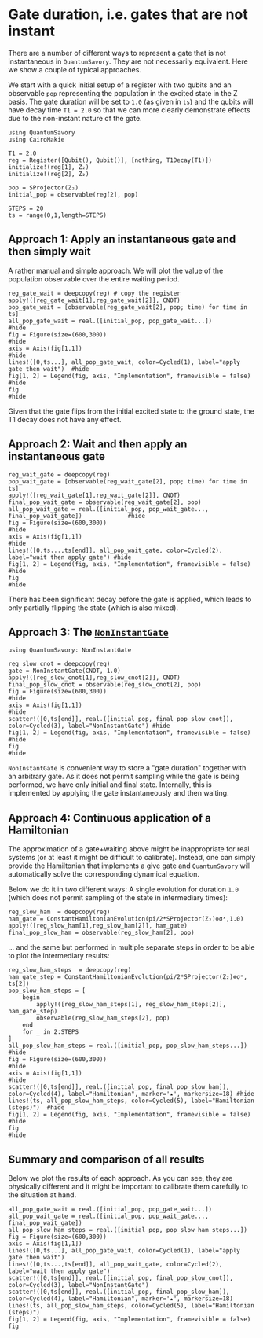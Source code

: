 # Gate duration, i.e. gates that are not instant

There are a number of different ways to represent a gate that is not instantaneous in `QuantumSavory`. They are not necessarily equivalent. Here we show a couple of typical approaches.

We start with a quick initial setup of a register with two qubits and an observable `pop` representing the population in the excited state in the Z basis. The gate duration will be set to `1.0` (as given in `ts`) and the qubits will have decay time `T1 = 2.0` so that we can more clearly demonstrate effects due to the non-instant nature of the gate.

```@example noninst
using QuantumSavory
using CairoMakie

T1 = 2.0
reg = Register([Qubit(), Qubit()], [nothing, T1Decay(T1)])
initialize!(reg[1], Z₂)
initialize!(reg[2], Z₂)

pop = SProjector(Z₂)
initial_pop = observable(reg[2], pop)

STEPS = 20
ts = range(0,1,length=STEPS)
```

## Approach 1: Apply an instantaneous gate and then simply wait

A rather manual and simple approach.
We will plot the value of the population observable over the entire waiting period.

```@example noninst
reg_gate_wait = deepcopy(reg) # copy the register
apply!([reg_gate_wait[1],reg_gate_wait[2]], CNOT)
pop_gate_wait = [observable(reg_gate_wait[2], pop; time) for time in ts]
all_pop_gate_wait = real.([initial_pop, pop_gate_wait...])                           #hide
fig = Figure(size=(600,300))                                                         #hide
axis = Axis(fig[1,1])                                                                #hide
lines!([0,ts...], all_pop_gate_wait, color=Cycled(1), label="apply gate then wait")  #hide
fig[1, 2] = Legend(fig, axis, "Implementation", framevisible = false)                #hide
fig                                                                                  #hide
```

Given that the gate flips from the initial excited state to the ground state, the T1 decay does not have any effect.

## Approach 2: Wait and then apply an instantaneous gate

```@example noninst
reg_wait_gate = deepcopy(reg)
pop_wait_gate = [observable(reg_wait_gate[2], pop; time) for time in ts]
apply!([reg_wait_gate[1],reg_wait_gate[2]], CNOT)
final_pop_wait_gate = observable(reg_wait_gate[2], pop)
all_pop_wait_gate = real.([initial_pop, pop_wait_gate..., final_pop_wait_gate])             #hide
fig = Figure(size=(600,300))                                                                #hide
axis = Axis(fig[1,1])                                                                       #hide
lines!([0,ts...,ts[end]], all_pop_wait_gate, color=Cycled(2), label="wait then apply gate") #hide
fig[1, 2] = Legend(fig, axis, "Implementation", framevisible = false)                       #hide
fig                                                                                         #hide
```

There has been significant decay before the gate is applied, which leads to only partially flipping the state (which is also mixed).

## Approach 3: The [`NonInstantGate`](@ref)

```@example noninst
using QuantumSavory: NonInstantGate

reg_slow_cnot = deepcopy(reg)
gate = NonInstantGate(CNOT, 1.0)
apply!([reg_slow_cnot[1],reg_slow_cnot[2]], CNOT)
final_pop_slow_cnot = observable(reg_slow_cnot[2], pop)
fig = Figure(size=(600,300))                                                      #hide
axis = Axis(fig[1,1])                                                             #hide
scatter!([0,ts[end]], real.([initial_pop, final_pop_slow_cnot]), color=Cycled(3), label="NonInstantGate") #hide
fig[1, 2] = Legend(fig, axis, "Implementation", framevisible = false)             #hide
fig                                                                               #hide
```

`NonInstantGate` is convenient way to store a "gate duration" together with an arbitrary gate. As it does not permit sampling while the gate is being performed, we have only initial and final state. Internally, this is implemented by applying the gate instantaneously and then waiting.

## Approach 4: Continuous application of a Hamiltonian

The approximation of a gate+waiting above might be inappropriate for real systems (or at least it might be difficult to calibrate). Instead, one can simply provide the Hamiltonian that implements a give gate and `QuantumSavory` will automatically solve the corresponding dynamical equation.

Below we do it in two different ways: A single evolution for duration `1.0` (which does not permit sampling of the state in intermediary times):

```@example noninst
reg_slow_ham  = deepcopy(reg)
ham_gate = ConstantHamiltonianEvolution(pi/2*SProjector(Z₂)⊗σˣ,1.0)
apply!([reg_slow_ham[1],reg_slow_ham[2]], ham_gate)
final_pop_slow_ham = observable(reg_slow_ham[2], pop)
```

... and the same but performed in multiple separate steps in order to be able to plot the intermediary results:

```@example noninst
reg_slow_ham_steps  = deepcopy(reg)
ham_gate_step = ConstantHamiltonianEvolution(pi/2*SProjector(Z₂)⊗σˣ, ts[2])
pop_slow_ham_steps = [
    begin
        apply!([reg_slow_ham_steps[1], reg_slow_ham_steps[2]], ham_gate_step)
        observable(reg_slow_ham_steps[2], pop)
    end
    for _ in 2:STEPS
]
all_pop_slow_ham_steps = real.([initial_pop, pop_slow_ham_steps...])              #hide
fig = Figure(size=(600,300))                                                      #hide
axis = Axis(fig[1,1])                                                             #hide
scatter!([0,ts[end]], real.([initial_pop, final_pop_slow_ham]), color=Cycled(4), label="Hamiltonian", marker='▴', markersize=18) #hide
lines!(ts, all_pop_slow_ham_steps, color=Cycled(5), label="Hamiltonian (steps)")  #hide
fig[1, 2] = Legend(fig, axis, "Implementation", framevisible = false)             #hide
fig                                                                               #hide
```

## Summary and comparison of all results

Below we plot the results of each approach. As you can see, they are physically different and it might be important to calibrate them carefully to the situation at hand.

```@example noninst
all_pop_gate_wait = real.([initial_pop, pop_gate_wait...])
all_pop_wait_gate = real.([initial_pop, pop_wait_gate..., final_pop_wait_gate])
all_pop_slow_ham_steps = real.([initial_pop, pop_slow_ham_steps...])
fig = Figure(size=(600,300))
axis = Axis(fig[1,1])
lines!([0,ts...], all_pop_gate_wait, color=Cycled(1), label="apply gate then wait")
lines!([0,ts...,ts[end]], all_pop_wait_gate, color=Cycled(2), label="wait then apply gate")
scatter!([0,ts[end]], real.([initial_pop, final_pop_slow_cnot]), color=Cycled(3), label="NonInstantGate")
scatter!([0,ts[end]], real.([initial_pop, final_pop_slow_ham]), color=Cycled(4), label="Hamiltonian", marker='▴', markersize=18)
lines!(ts, all_pop_slow_ham_steps, color=Cycled(5), label="Hamiltonian (steps)")
fig[1, 2] = Legend(fig, axis, "Implementation", framevisible = false)
fig
```
